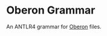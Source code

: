 # Oberon Grammar

An ANTLR4 grammar for [Oberon](https://en.wikipedia.org/wiki/Oberon_(programming_language)) files.

